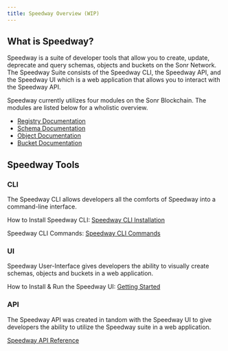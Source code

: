 ```yaml
---
title: Speedway Overview (WIP)
---
```

## What is Speedway?
Speedway is a suite of developer tools that allow you to create, update, deprecate and query schemas, objects and buckets on the Sonr Network. The Speedway Suite consists of the Speedway CLI, the Speedway API, and the Speedway UI which is a web application that allows you to interact with the Speedway API. 

Speedway currently utilizes four modules on the Sonr Blockchain. The modules are listed below for a wholistic overview.
- [Registry Documentation](../../modules/1-registry.md)
- [Schema Documentation](../../modules/2-schemas.md)
- [Object Documentation](../../modules/3-objects.md)
- [Bucket Documentation](../../modules/4-buckets.md)

## Speedway Tools

### CLI
The Speedway CLI allows developers all the comforts of Speedway into a command-line interface. 

How to Install Speedway CLI:
[Speedway CLI Installation](./cli/cli-install.md)

Speedway CLI Commands:
[Speedway CLI Commands](./cli/cli-commands.md)

### UI
Speedway User-Interface gives developers the ability to visually create schemas, objects and buckets in a web application.

How to Install & Run the Speedway UI:
[Getting Started](./getting-started.md)

### API
The Speedway API was created in tandom with the Speedway UI to give developers the ability to utilize the Speedway suite in a web application.

[Speedway API Reference](./api-overview.md)